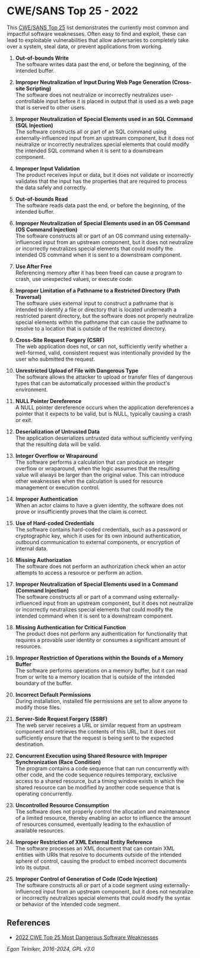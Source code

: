 # CWE/SANS Top 25 - 2022

This [CWE/SANS Top 25](https://cwe.mitre.org/top25/archive/2022/2022_cwe_top25.html) list
demonstrates the currently most common and impactful software weaknesses. Often easy to 
find and exploit, these can lead to exploitable vulnerabilities that allow adversaries to completely take over a system, steal data, or prevent applications from working.

1. **Out-of-bounds Write**\
    The software writes data past the end, or before the beginning, of the intended buffer.

2. **Improper Neutralization of Input During Web Page Generation (Cross-site Scripting)**\
    The software does not neutralize or incorrectly neutralizes user-controllable input before 
    it is placed in output that is used as a web page that is served to other users.

3. **Improper Neutralization of Special Elements used in an SQL Command (SQL Injection)**\
    The software constructs all or part of an SQL command using externally-influenced input 
    from an upstream component, but it does not neutralize or incorrectly neutralizes special 
    elements that could modify the intended SQL command when it is sent to a downstream component.

4. **Improper Input Validation**\
    The product receives input or data, but it does not validate or incorrectly validates that the input has the properties that are required to process the data safely and correctly.

5. **Out-of-bounds Read**\
    The software reads data past the end, or before the beginning, of the intended buffer.

6. **Improper Neutralization of Special Elements used in an OS Command (OS Command Injection)**\
    The software constructs all or part of an OS command using externally-influenced input from 
    an upstream component, but it does not neutralize or incorrectly neutralizes special elements that could modify the intended OS command when it is sent to a downstream component.

7. **Use After Free**\
    Referencing memory after it has been freed can cause a program to crash, use unexpected values, or execute code.

8. **Improper Limitation of a Pathname to a Restricted Directory (Path Traversal)**\
    The software uses external input to construct a pathname that is intended to identify a file or directory that is located underneath a restricted parent directory, but the software does not properly neutralize special elements within the pathname that can cause the pathname to resolve to a location that is outside of the restricted directory.

9. **Cross-Site Request Forgery (CSRF)**\
    The web application does not, or can not, sufficiently verify whether a well-formed, valid, 
    consistent request was intentionally provided by the user who submitted the request.

10. **Unrestricted Upload of File with Dangerous Type**\
    The software allows the attacker to upload or transfer files of dangerous types that can be 
    automatically processed within the product's environment.

11. **NULL Pointer Dereference**\
    A NULL pointer dereference occurs when the application dereferences a pointer that it expects to be valid, but is NULL, typically causing a crash or exit.

12. **Deserialization of Untrusted Data**\
    The application deserializes untrusted data without sufficiently verifying that the resulting data will be valid.

13. **Integer Overflow or Wraparound**\
    The software performs a calculation that can produce an integer overflow or wraparound, when the logic assumes that the resulting value will always be larger than the original value. 
    This can introduce other weaknesses when the calculation is used for resource management or 
    execution control.

14. **Improper Authentication**\
    When an actor claims to have a given identity, the software does not prove or insufficiently proves that the claim is correct.

15. **Use of Hard-coded Credentials**\
    The software contains hard-coded credentials, such as a password or cryptographic key, which it uses for its own inbound authentication, outbound communication to external components, or encryption of internal data.

16. **Missing Authorization**\
    The software does not perform an authorization check when an actor attempts to access a 
    resource or perform an action.

17. **Improper Neutralization of Special Elements used in a Command (Command Injection)**\
    The software constructs all or part of a command using externally-influenced input from an 
    upstream component, but it does not neutralize or incorrectly neutralizes special elements 
    that could modify the intended command when it is sent to a downstream component.

18. **Missing Authentication for Critical Function**\
    The product does not perform any authentication for functionality that requires a provable 
    user identity or consumes a significant amount of resources.

19. **Improper Restriction of Operations within the Bounds of a Memory Buffer**\
    The software performs operations on a memory buffer, but it can read from or write to a memory location that is outside of the intended boundary of the buffer.

20. **Incorrect Default Permissions**\
    During installation, installed file permissions are set to allow anyone to modify those files.

21. **Server-Side Request Forgery (SSRF)**\
    The web server receives a URL or similar request from an upstream component and retrieves the contents of this URL, but it does not sufficiently ensure that the request is being sent to the expected destination.

22. **Concurrent Execution using Shared Resource with Improper Synchronization (Race Condition)**\
    The program contains a code sequence that can run concurrently with other code, and the code sequence requires temporary, exclusive access to a shared resource, but a timing window exists in which the shared resource can be modified by another code sequence that is operating concurrently.

23. **Uncontrolled Resource Consumption**\
    The software does not properly control the allocation and maintenance of a limited resource, thereby enabling an actor to influence the amount of resources consumed, eventually leading to the exhaustion of available resources.

24. **Improper Restriction of XML External Entity Reference**\
    The software processes an XML document that can contain XML entities with URIs that resolve to documents outside of the intended sphere of control, causing the product to embed incorrect documents into its output.

25. **Improper Control of Generation of Code (Code Injection)**\
    The software constructs all or part of a code segment using externally-influenced input from an upstream component, but it does not neutralize or incorrectly neutralizes special elements that could modify the syntax or behavior of the intended code segment.

## References

* [2022 CWE Top 25 Most Dangerous Software Weaknesses](https://cwe.mitre.org/top25/archive/2022/2022_cwe_top25.html)

*Egon Teiniker, 2016-2024, GPL v3.0*	